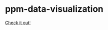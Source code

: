 # ppm-data-visualization


<a href="https://codepen.io/Stonehouse/pen/QWyZmQV" target="_blank">Check it out!</a>
